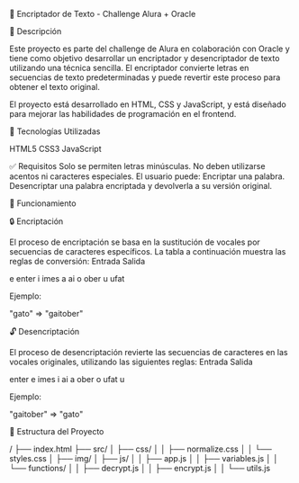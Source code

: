 🍪 Encriptador de Texto - Challenge Alura + Oracle

📄 Descripción

Este proyecto es parte del challenge de Alura en colaboración con Oracle y tiene como objetivo desarrollar un encriptador y desencriptador de texto utilizando una técnica sencilla. El encriptador convierte letras en secuencias de texto predeterminadas y puede revertir este proceso para obtener el texto original.

El proyecto está desarrollado en HTML, CSS y JavaScript, y está diseñado para mejorar las habilidades de programación en el frontend.

🚀 Tecnologías Utilizadas

HTML5
CSS3
JavaScript

✅ Requisitos
Solo se permiten letras minúsculas.
No deben utilizarse acentos ni caracteres especiales.
El usuario puede:
Encriptar una palabra.
Desencriptar una palabra encriptada y devolverla a su versión original.

🔩 Funcionamiento

🔒 Encriptación

El proceso de encriptación se basa en la sustitución de vocales por secuencias de caracteres específicos. La tabla a continuación muestra las reglas de conversión:
Entrada Salida

e enter
i imes
a ai
o ober
u ufat

Ejemplo:

"gato" => "gaitober"

🔓 Desencriptación

El proceso de desencriptación revierte las secuencias de caracteres en las vocales originales, utilizando las siguientes reglas:
Entrada Salida

enter e
imes i
ai a
ober o
ufat u

Ejemplo:

"gaitober" => "gato"

📂 Estructura del Proyecto

/
├── index.html
├── src/
│ ├── css/
│ │ ├── normalize.css
│ │ └── styles.css
│ ├── img/
│ ├── js/
│ │ ├── app.js
│ │ ├── variables.js
│ │ └── functions/
│ │ ├── decrypt.js
│ │ ├── encrypt.js
│ │ └── utils.js
